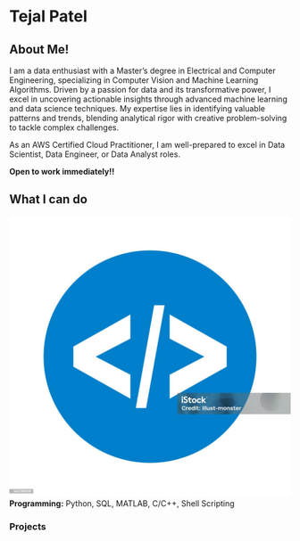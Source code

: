 # Tejal Patel

## About Me!
I am a data enthusiast with a Master’s degree in Electrical and Computer Engineering, specializing in Computer Vision and Machine Learning Algorithms. Driven by a passion for data and its transformative power, I excel in uncovering actionable insights through advanced machine learning and data science techniques. My expertise lies in identifying valuable patterns and trends, blending analytical rigor with creative problem-solving to tackle complex challenges.

As an AWS Certified Cloud Practitioner, I am well-prepared to excel in Data Scientist, Data Engineer, or Data Analyst roles.

**Open to work immediately!!**

##  What I can do
<img src="assets/logo.jpg" alt="Logo" style="max-width: 100%; height: auto;"> **Programming:**
Python, SQL, MATLAB, C/C++, Shell Scripting



### Projects

